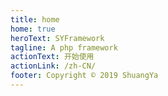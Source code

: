 ```yaml
---
title: home
home: true
heroText: SYFramework
tagline: A php framework
actionText: 开始使用
actionLink: /zh-CN/
footer: Copyright © 2019 ShuangYa
---
```

